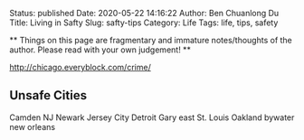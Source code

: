 Status: published
Date: 2020-05-22 14:16:22
Author: Ben Chuanlong Du
Title: Living in Safty
Slug: safty-tips
Category: Life
Tags: life, tips, safety

**
Things on this page are
fragmentary and immature notes/thoughts of the author.
Please read with your own judgement!
**

http://chicago.everyblock.com/crime/

## Unsafe Cities

Camden
NJ Newark
Jersey City
Detroit
Gary
east St. Louis
Oakland
bywater new orleans
